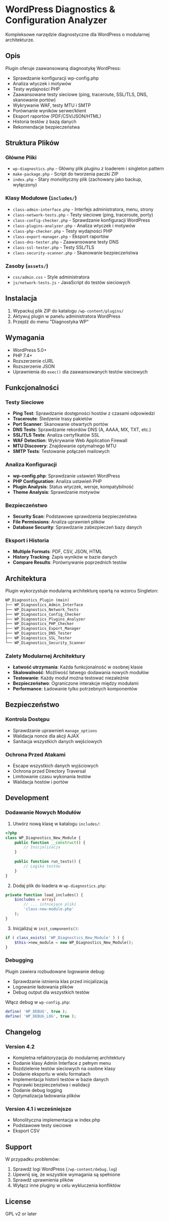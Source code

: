 # WordPress Diagnostics & Configuration Analyzer

Kompleksowe narzędzie diagnostyczne dla WordPress o modularnej architekturze.

## Opis

Plugin oferuje zaawansowaną diagnostykę WordPress:
- Sprawdzanie konfiguracji wp-config.php
- Analiza wtyczek i motywów  
- Testy wydajności PHP
- Zaawansowane testy sieciowe (ping, traceroute, SSL/TLS, DNS, skanowanie portów)
- Wykrywanie WAF, testy MTU i SMTP
- Porównanie wyników serwer/klient
- Eksport raportów (PDF/CSV/JSON/HTML)
- Historia testów z bazą danych
- Rekomendacje bezpieczeństwa

## Struktura Plików

### Główne Pliki
- `wp-diagnostics.php` - Główny plik pluginu z loaderem i singleton pattern
- `make-package.php` - Script do tworzenia paczki ZIP
- `index.php` - Stary monolityczny plik (zachowany jako backup, wyłączony)

### Klasy Modułowe (`includes/`)
- `class-admin-interface.php` - Interfejs administratora, menu, strony
- `class-network-tests.php` - Testy sieciowe (ping, traceroute, porty)
- `class-config-checker.php` - Sprawdzanie konfiguracji WordPress
- `class-plugins-analyzer.php` - Analiza wtyczek i motywów
- `class-php-checker.php` - Testy wydajności PHP
- `class-export-manager.php` - Eksport raportów
- `class-dns-tester.php` - Zaawansowane testy DNS
- `class-ssl-tester.php` - Testy SSL/TLS
- `class-security-scanner.php` - Skanowanie bezpieczeństwa

### Zasoby (`assets/`)
- `css/admin.css` - Style administratora
- `js/network-tests.js` - JavaScript do testów sieciowych

## Instalacja

1. Wypackuj plik ZIP do katalogu `/wp-content/plugins/`
2. Aktywuj plugin w panelu administratora WordPress
3. Przejdź do menu "Diagnostyka WP"

## Wymagania

- WordPress 5.0+
- PHP 7.4+
- Rozszerzenie cURL
- Rozszerzenie JSON
- Uprawnienia do `exec()` dla zaawansowanych testów sieciowych

## Funkcjonalności

### Testy Sieciowe
- **Ping Test**: Sprawdzanie dostępności hostów z czasami odpowiedzi
- **Traceroute**: Śledzenie trasy pakietów
- **Port Scanner**: Skanowanie otwartych portów
- **DNS Tests**: Sprawdzanie rekordów DNS (A, AAAA, MX, TXT, etc.)
- **SSL/TLS Tests**: Analiza certyfikatów SSL
- **WAF Detection**: Wykrywanie Web Application Firewall
- **MTU Discovery**: Znajdowanie optymalnego MTU
- **SMTP Tests**: Testowanie połączeń mailowych

### Analiza Konfiguracji
- **wp-config.php**: Sprawdzanie ustawień WordPress
- **PHP Configuration**: Analiza ustawień PHP
- **Plugin Analysis**: Status wtyczek, wersje, kompatybilność
- **Theme Analysis**: Sprawdzanie motywów

### Bezpieczeństwo
- **Security Scan**: Podstawowe sprawdzenia bezpieczeństwa
- **File Permissions**: Analiza uprawnień plików
- **Database Security**: Sprawdzanie zabezpieczeń bazy danych

### Eksport i Historia
- **Multiple Formats**: PDF, CSV, JSON, HTML
- **History Tracking**: Zapis wyników w bazie danych
- **Compare Results**: Porównywanie poprzednich testów

## Architektura

Plugin wykorzystuje modularną architekturę opartą na wzorcu Singleton:

```php
WP_Diagnostics_Plugin (main)
├── WP_Diagnostics_Admin_Interface
├── WP_Diagnostics_Network_Tests  
├── WP_Diagnostics_Config_Checker
├── WP_Diagnostics_Plugins_Analyzer
├── WP_Diagnostics_PHP_Checker
├── WP_Diagnostics_Export_Manager
├── WP_Diagnostics_DNS_Tester
├── WP_Diagnostics_SSL_Tester
└── WP_Diagnostics_Security_Scanner
```

### Zalety Modularnej Architektury
- **Łatwość utrzymania**: Każda funkcjonalność w osobnej klasie
- **Skalowalność**: Możliwość łatwego dodawania nowych modułów
- **Testowanie**: Każdy moduł można testować niezależnie
- **Bezpieczeństwo**: Ograniczone interakcje między modułami
- **Performance**: Ładowanie tylko potrzebnych komponentów

## Bezpieczeństwo

### Kontrola Dostępu
- Sprawdzanie uprawnień `manage_options`
- Walidacja nonce dla akcji AJAX
- Sanitacja wszystkich danych wejściowych

### Ochrona Przed Atakami
- Escape wszystkich danych wyjściowych
- Ochrona przed Directory Traversal
- Limitowanie czasu wykonania testów
- Walidacja hostów i portów

## Development

### Dodawanie Nowych Modułów

1. Utwórz nową klasę w katalogu `includes/`:
```php
<?php
class WP_Diagnostics_New_Module {
    public function __construct() {
        // Inicjalizacja
    }
    
    public function run_tests() {
        // Logika testów
    }
}
```

2. Dodaj plik do loadera w `wp-diagnostics.php`:
```php
private function load_includes() {
    $includes = array(
        // ... istniejące pliki
        'class-new-module.php'
    );
}
```

3. Inicjalizuj w `init_components()`:
```php
if ( class_exists( 'WP_Diagnostics_New_Module' ) ) {
    $this->new_module = new WP_Diagnostics_New_Module();
}
```

### Debugging

Plugin zawiera rozbudowane logowanie debug:
- Sprawdzanie istnienia klas przed inicjalizacją
- Logowanie ładowania plików
- Debug output dla wszystkich testów

Włącz debug w `wp-config.php`:
```php
define( 'WP_DEBUG', true );
define( 'WP_DEBUG_LOG', true );
```

## Changelog

### Version 4.2
- Kompletna refaktoryzacja do modularnej architektury
- Dodanie klasy Admin Interface z pełnym menu
- Rozdzielenie testów sieciowych na osobne klasy
- Dodanie eksportu w wielu formatach
- Implementacja historii testów w bazie danych
- Poprawki bezpieczeństwa i walidacji
- Dodanie debug logging
- Optymalizacja ładowania plików

### Version 4.1 i wcześniejsze
- Monolityczna implementacja w index.php
- Podstawowe testy sieciowe
- Eksport CSV

## Support

W przypadku problemów:
1. Sprawdź logi WordPress (`/wp-content/debug.log`)
2. Upewnij się, że wszystkie wymagania są spełnione
3. Sprawdź uprawnienia plików
4. Wyłącz inne pluginy w celu wykluczenia konfliktów

## License

GPL v2 or later
